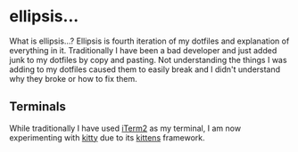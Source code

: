 # ellipsis...

What is ellipsis...? Ellipsis is fourth iteration of my dotfiles and explanation of everything in it. Traditionally I have been a bad developer and just added junk to my dotfiles by copy and pasting. Not understanding the things I was adding to my dotfiles caused them to easily break and I didn't understand why they broke or how to fix them.

## Terminals

While traditionally I have used [iTerm2](https://iterm2.com/) as my terminal, I am now experimenting with [kitty](https://sw.kovidgoyal.net/kitty/#) due to its [kittens](https://sw.kovidgoyal.net/kitty/#kittens) framework.
